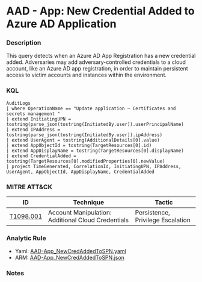 # AAD - App: New Credential Added to Azure AD Application

### Description
This query detects when an Azure AD App Registration has a new credential added. Adversaries may add adversary-controlled credentials to a cloud account, like an Azure AD app registration, in order to maintain persistent access to victim accounts and instances within the environment.

### KQL
```kql
AuditLogs
| where OperationName == "Update application – Certificates and secrets management "
| extend InitiatingUPN = tostring(parse_json(tostring(InitiatedBy.user)).userPrincipalName)
| extend IPAddress = tostring(parse_json(tostring(InitiatedBy.user)).ipAddress)
| extend UserAgent = tostring(AdditionalDetails[0].value)
| extend AppObjectId = tostring(TargetResources[0].id)
| extend AppDisplayName = tostring(TargetResources[0].displayName)
| extend CredentialAdded = tostring(TargetResources[0].modifiedProperties[0].newValue)
| project TimeGenerated, CorrelationId, InitiatingUPN, IPAddress, UserAgent, AppObjectId, AppDisplayName, CredentialAdded
```

### MITRE ATT&CK
| ID | Technique | Tactic |
|----|-----------|--------|
| [T1098.001](https://attack.mitre.org/techniques/T1098/001/) | Account Manipulation: Additional Cloud Credentials | Persistence, Privilege Escalation |

### Analytic Rule
- Yaml: [AAD-App_NewCredAddedToSPN.yaml](https://github.com/KernelCaleb/Kustonomicon/blob/main/Analytic%20Rules/Azure%20Active%20Directory/AAD-App_NewCredAddedToSPN.yaml)
- ARM: [AAD-App_NewCredAddedToSPN.json](https://github.com/KernelCaleb/Kustonomicon/blob/main/Analytic%20Rules/Azure%20Active%20Directory/AAD-App_NewCredAddedToSPN.json)

### Notes
